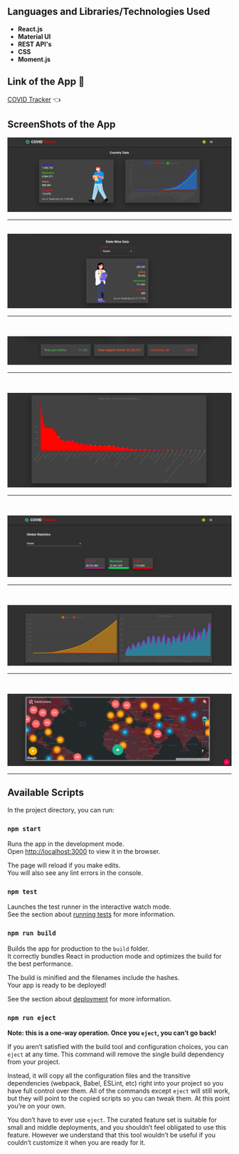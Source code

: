 ## Languages and Libraries/Technologies Used
- **React.js**
- **Material UI** 
- **REST API's**
- **CSS**
- **Moment.js**

## Link of the App 🦠

 [COVID Tracker](https://covid-19-tracker-bhargab.netlify.app/  "COVID Tracker") 👈

## ScreenShots of the App

![COVID TRACKER](./Screenshots/covid1.PNG)
______________________________________________________________________________________________________________________________________________________________________________________________________________________________________________________

&nbsp;&nbsp;&nbsp;&nbsp;
![COVID TRACKER](./Screenshots/covid2.PNG)

______________________________________________________________________________________________________________________________________________________________________________________________________________________________________________________

&nbsp;&nbsp;&nbsp;&nbsp;
 
![COVID TRACKER](./Screenshots/covid4.PNG)

______________________________________________________________________________________________________________________________________________________________________________________________________________________________________________________

&nbsp;&nbsp;&nbsp;&nbsp;

![COVID TRACKER](./Screenshots/covid3.PNG)

______________________________________________________________________________________________________________________________________________________________________________________________________________________________________________________

&nbsp;&nbsp;&nbsp;&nbsp;

![COVID TRACKER](./Screenshots/covid5.PNG)

______________________________________________________________________________________________________________________________________________________________________________________________________________________________________________________

&nbsp;&nbsp;&nbsp;&nbsp;

![COVID TRACKER](./Screenshots/covid6.PNG)

______________________________________________________________________________________________________________________________________________________________________________________________________________________________________________________

&nbsp;&nbsp;&nbsp;&nbsp;

![COVID TRACKER](./Screenshots/covid7.PNG)

______________________________________________________________________________________________________________________________________________________________________________________________________________________________________________________




## Available Scripts

In the project directory, you can run:

### `npm start`

Runs the app in the development mode.<br />
Open [http://localhost:3000](http://localhost:3000) to view it in the browser.

The page will reload if you make edits.<br />
You will also see any lint errors in the console.

### `npm test`

Launches the test runner in the interactive watch mode.<br />
See the section about [running tests](https://facebook.github.io/create-react-app/docs/running-tests) for more information.

### `npm run build`

Builds the app for production to the `build` folder.<br />
It correctly bundles React in production mode and optimizes the build for the best performance.

The build is minified and the filenames include the hashes.<br />
Your app is ready to be deployed!

See the section about [deployment](https://facebook.github.io/create-react-app/docs/deployment) for more information.

### `npm run eject`

**Note: this is a one-way operation. Once you `eject`, you can’t go back!**

If you aren’t satisfied with the build tool and configuration choices, you can `eject` at any time. This command will remove the single build dependency from your project.

Instead, it will copy all the configuration files and the transitive dependencies (webpack, Babel, ESLint, etc) right into your project so you have full control over them. All of the commands except `eject` will still work, but they will point to the copied scripts so you can tweak them. At this point you’re on your own.

You don’t have to ever use `eject`. The curated feature set is suitable for small and middle deployments, and you shouldn’t feel obligated to use this feature. However we understand that this tool wouldn’t be useful if you couldn’t customize it when you are ready for it.
